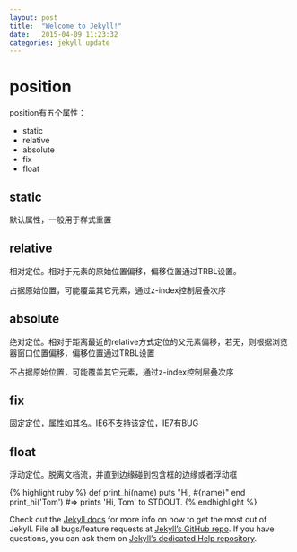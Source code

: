 ```yaml
---
layout: post
title:  "Welcome to Jekyll!"
date:   2015-04-09 11:23:32
categories: jekyll update
---
```

# position

position有五个属性：

 - static
 - relative
 - absolute
 - fix
 - float
 
## static

默认属性，一般用于样式重置

## relative
 相对定位。相对于元素的原始位置偏移，偏移位置通过TRBL设置。
 
 占据原始位置，可能覆盖其它元素，通过z-index控制层叠次序
 
## absolute
 绝对定位。相对于距离最近的relative方式定位的父元素偏移，若无，则根据浏览器窗口位置偏移，偏移位置通过TRBL设置
 
 不占据原始位置，可能覆盖其它元素，通过z-index控制层叠次序
 
## fix
 
 固定定位，属性如其名。IE6不支持该定位，IE7有BUG
 
## float

 浮动定位。脱离文档流，并直到边缘碰到包含框的边缘或者浮动框

{% highlight ruby %}
def print_hi(name)
  puts "Hi, #{name}"
end
print_hi('Tom')
#=> prints 'Hi, Tom' to STDOUT.
{% endhighlight %}

Check out the [Jekyll docs][jekyll] for more info on how to get the most out of Jekyll. File all bugs/feature requests at [Jekyll’s GitHub repo][jekyll-gh]. If you have questions, you can ask them on [Jekyll’s dedicated Help repository][jekyll-help].

[jekyll]:      http://jekyllrb.com
[jekyll-gh]:   https://github.com/jekyll/jekyll
[jekyll-help]: https://github.com/jekyll/jekyll-help
